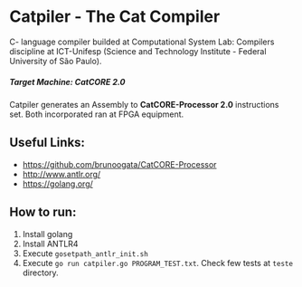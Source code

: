 # Catpiler - The Cat Compiler
C- language compiler builded at Computational System Lab: Compilers discipline at ICT-Unifesp (Science and Technology Institute - Federal University of São Paulo).

##### Target Machine: CatCORE 2.0
Catpiler generates an Assembly to **CatCORE-Processor 2.0** instructions set. Both incorporated ran at FPGA equipment.

## Useful Links:
* https://github.com/brunoogata/CatCORE-Processor
* http://www.antlr.org/
* https://golang.org/

## How to run:
1. Install golang
2. Install ANTLR4
3. Execute ```gosetpath_antlr_init.sh```
4. Execute ```go run catpiler.go PROGRAM_TEST.txt```. Check few tests at ```teste``` directory.
